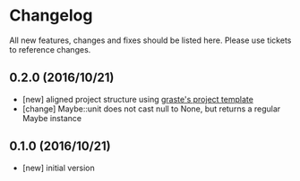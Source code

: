# Changelog

All new features, changes and fixes should be listed here. Please use tickets to reference changes.

## 0.2.0 (2016/10/21)

* [new] aligned project structure using [graste's project template](https://github.com/graste/empty-php-project)
* [change] Maybe::unit does not cast null to None, but returns a regular Maybe instance

## 0.1.0 (2016/10/21)

* [new] initial version
